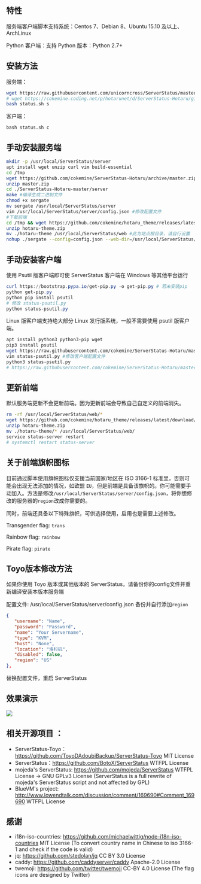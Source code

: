 

## 特性

服务端客户端脚本支持系统：Centos 7、Debian 8、Ubuntu 15.10 及以上、ArchLinux

Python 客户端：支持 Python 版本：Python 2.7+

## 安装方法

服务端：

```bash
wget https://raw.githubusercontent.com/unicorncross/ServerStatus/master/status.sh
# wget https://cokemine.coding.net/p/hotarunet/d/ServerStatus-Hotaru/git/raw/master/status.sh 若服务器位于中国大陆建议选择 Coding.net 仓库
bash status.sh s
```

客户端：

```
bash status.sh c
```

## 手动安装服务端

```bash
mkdir -p /usr/local/ServerStatus/server
apt install wget unzip curl vim build-essential
cd /tmp
wget https://github.com/cokemine/ServerStatus-Hotaru/archive/master.zip
unzip master.zip
cd ./ServerStatus-Hotaru-master/server
make #编译生成二进制文件
chmod +x sergate
mv sergate /usr/local/ServerStatus/server
vim /usr/local/ServerStatus/server/config.json #修改配置文件
#下载前端
cd /tmp && wget https://github.com/cokemine/hotaru_theme/releases/latest/download/hotaru-theme.zip
unzip hotaru-theme.zip
mv ./hotaru-theme /usr/local/ServerStatus/web #此为站点根目录，请自行设置
nohup ./sergate --config=config.json --web-dir=/usr/local/ServerStatus/web --port=35601 > /tmp/serverstatus_server.log 2>&1 & #默认端口35601
```

## 手动安装客户端

使用 Psutil 版客户端即可使 ServerStatus 客户端在 Windows 等其他平台运行

```powershell
curl https://bootstrap.pypa.io/get-pip.py -o get-pip.py # 若未安装pip
python get-pip.py
python pip install psutil
# 修改 status-psutil.py
python status-psutil.py
```

Linux 版客户端支持绝大部分 Linux 发行版系统，一般不需要使用 psutil 版客户端。

```bash
apt install python3 python3-pip wget
pip3 install psutil
wget https://raw.githubusercontent.com/cokemine/ServerStatus-Hotaru/master/clients/status-psutil.py
vim status-psutil.py #修改客户端配置文件
python3 status-psutil.py
# https://raw.githubusercontent.com/cokemine/ServerStatus-Hotaru/master/clients/status-client.py 默认版本无需 psutil 依赖
```

## 更新前端

默认服务端更新不会更新前端。因为更新前端会导致自己自定义的前端消失。

```bash
rm -rf /usr/local/ServerStatus/web/*
wget https://github.com/cokemine/hotaru_theme/releases/latest/download/hotaru-theme.zip
unzip hotaru-theme.zip
mv ./hotaru-theme/* /usr/local/ServerStatus/web/
service status-server restart
# systemctl restart status-server
```

## 关于前端旗帜图标

目前通过脚本使用旗帜图标仅支援当前国家/地区在 ISO 3166-1 标准里，否则可能会出现无法添加的情况，如欧盟 `EU`，但是前端是具备该旗帜的。你可能需要手动加入。方法是修改`/usr/local/ServerStatus/server/config.json`，将你想修改的服务器的`region`改成你需要的。

同时，前端还具备以下特殊旗帜，可供选择使用，启用也是需要上述修改。

Transgender flag: `trans`

Rainbow flag: `rainbow`

Pirate flag: `pirate`

## Toyo版本修改方法

如果你使用 Toyo 版本或其他版本的 ServerStatus，请备份你的config文件并重新编译安装本版本服务端

配置文件: /usr/local/ServerStatus/server/config.json 备份并自行添加`region`

```json
{
   "username": "Name",
   "password": "Password",
   "name": "Your Servername",
   "type": "KVM",
   "host": "None",
   "location": "洛杉矶",
   "disabled": false,
   "region": "US"
},
```

替换配置文件，重启 ServerStatus

## 效果演示

![](https://i.imgur.com/utfcHPV.png)

## 相关开源项目 ： 
* ServerStatus-Toyo：https://github.com/ToyoDAdoubiBackup/ServerStatus-Toyo MIT License
* ServerStatus：https://github.com/BotoX/ServerStatus WTFPL License
* mojeda's ServerStatus: https://github.com/mojeda/ServerStatus WTFPL License -> GNU GPLv3 License (ServerStatus is a full rewrite of mojeda's ServerStatus script and not affected by GPL)
* BlueVM's project: http://www.lowendtalk.com/discussion/comment/169690#Comment_169690 WTFPL License

## 感谢

* i18n-iso-countries: https://github.com/michaelwittig/node-i18n-iso-countries MIT License (To convert country name in Chinese to iso 3166-1 and check if the code is valid)
* jq: https://github.com/stedolan/jq CC BY 3.0 License
* caddy: https://github.com/caddyserver/caddy Apache-2.0 License
* twemoji: https://github.com/twitter/twemoji CC-BY 4.0 License (The flag icons are designed by Twitter)

